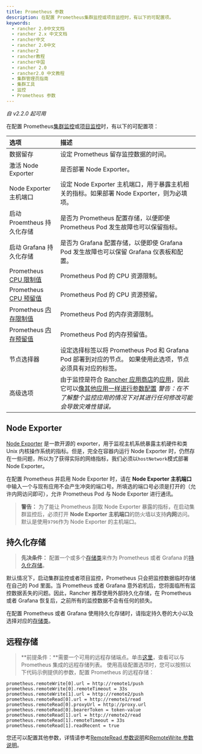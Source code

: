 ```yaml
---
title: Prometheus 参数
description: 在配置 Prometheus集群监控或项目监控时，有以下的可配置项。
keywords:
  - rancher 2.0中文文档
  - rancher 2.x 中文文档
  - rancher中文
  - rancher 2.0中文
  - rancher2
  - rancher教程
  - rancher中国
  - rancher 2.0
  - rancher2.0 中文教程
  - 集群管理员指南
  - 集群工具
  - 监控
  - Prometheus 参数
---
```


_自 v2.2.0 起可用_

在配置 Prometheus[集群监控](/docs/cluster-admin/tools/monitoring/_index)或[项目监控](/docs/project-admin/tools/monitoring/_index)时，有以下的可配置项：

| 选项                                                                                                                             | 描述                                                                                                                                                                                                                                                                                                 |
| :------------------------------------------------------------------------------------------------------------------------------- | :--------------------------------------------------------------------------------------------------------------------------------------------------------------------------------------------------------------------------------------------------------------------------------------------------- |
| 数据留存                                                                                                                         | 设定 Prometheus 留存监控数据的时间。                                                                                                                                                                                                                                                                 |
| 激活 Node Exporter                                                                                                               | 是否部署 Node Exporter。                                                                                                                                                                                                                                                                             |
| Node Exporter 主机端口                                                                                                           | 设定 Node Exporter 主机端口，用于暴露主机相关的指标。如果部署 Node Exporter，则为必填项。                                                                                                                                                                                                            |
| 启动 Proemtheus 持久化存储                                                                                                       | 是否为 Prometheus 配置存储，以便即使 Prometheus Pod 发生故障也可以保留指标。                                                                                                                                                                                                                         |
| 启动 Grafana 持久化存储                                                                                                          | 是否为 Grafana 配置存储，以便即使 Grafana Pod 发生故障也可以保留 Grafana 仪表板和配置。                                                                                                                                                                                                              |
| Prometheus [CPU 限制值](https://kubernetes.io/docs/concepts/configuration/manage-compute-resources-container/#meaning-of-cpu)    | Prometheus Pod 的 CPU 资源限制。                                                                                                                                                                                                                                                                     |
| Prometheus [CPU 预留值](https://kubernetes.io/docs/concepts/configuration/manage-compute-resources-container/#meaning-of-cpu)    | Prometheus Pod 的 CPU 资源预留。                                                                                                                                                                                                                                                                     |
| Prometheus [内存限制值](https://kubernetes.io/docs/concepts/configuration/manage-compute-resources-container/#meaning-of-memory) | Prometheus Pod 的内存资源限制。                                                                                                                                                                                                                                                                      |
| Prometheus [内存预留值](https://kubernetes.io/docs/concepts/configuration/manage-compute-resources-container/#meaning-of-memory) | Prometheus Pod 的内存预留值。                                                                                                                                                                                                                                                                        |
| 节点选择器                                                                                                                       | 设定选择标签以将 Prometheus Pod 和 Grafana Pod 部署到对应的节点。 如果使用此选项，节点必须具有对应的标签。                                                                                                                                                                                           |
| 高级选项                                                                                                                         | 由于监控是符合 [Rancher 应用商店](/docs/catalog/_index)的[应用](https://github.com/rancher/system-charts/tree/dev/charts/rancher-monitoring)，因此它可以[像其他应用一样进行参数配置](/docs/catalog/launching-apps/_index) _警告：在不了解整个监控应用的情况下对其进行任何修改可能会导致灾难性错误。_ |

## Node Exporter

[Node Exporter](https://github.com/prometheus/node_exporter/blob/master/README.md) 是一款开源的 exporter，用于监视主机系统暴露主机硬件和类 Unix 内核操作系统的指标。但是，完全在容器内运行 Node Exporter 时，仍然存在一些问题，所以为了获得实际的网络指标，我们必须以`hostNetwork`模式部署 Node Exporter。

在配置 Prometheus 并启用 Node Exporter 时，请在 **Node Exporter 主机端口**中输入一个与现有应用不会产生冲突的端口号。所填选的端口号必须是打开的（允许内网访问即可），允许 Prometheus Pod 与 Node Exporter 进行通讯。

> **警告：** 为了能让 Prometheus 刮取 Node Exporter 暴露的指标，在启动集群监控后，必须打开 **Node Exporter 主机端口**的防火墙以支持**内网**访问。默认是使用`9796`作为 Node Exporter 的主机端口。

## 持久化存储

> **先决条件：** 配置一个或多个[存储类](/docs/cluster-admin/volumes-and-storage/_index)来作为 Prometheus 或者 Grafana 的[持久化存储](/docs/cluster-admin/volumes-and-storage/_index)。

默认情况下，启动集群监控或者项目监控，Prometheus 只会把监控数据临时存储在自己的 Pod 里面。当 Prometheus 或者 Grafana 意外宕机后，您将面临所有监控数据丢失的问题。因此，Rancher 推荐使用外部持久化存储，在 Prometheus 或者 Grafana 恢复后，之前所有的监控数据不会有任何的损失。

在配置 Prometheus 或者 Grafana 使用持久化存储时，请指定持久卷的大小以及选择对应的[存储类](/docs/cluster-admin/volumes-and-storage/_index)。

## 远程存储

> **前提条件：**需要一个可用的远程存储端点。单击[这里](https://prometheus.io/docs/operating/integrations/)，查看可以与 Prometheus 集成的远程存储列表。
> 使用高级配置选项时，您可以按照以下代码示例提供的参数，配置 Prometheus 的远程存储：

```
prometheus.remoteWrite[0].url = http://remote1/push
prometheus.remoteWrite[0].remoteTimeout = 33s
prometheus.remoteWrite[1].url = http://remote2/push
prometheus.remoteRead[0].url = http://remote1/read
prometheus.remoteRead[0].proxyUrl = http://proxy.url
prometheus.remoteRead[0].bearerToken = token-value
prometheus.remoteRead[1].url = http://remote2/read
prometheus.remoteRead[1].remoteTimeout = 33s
prometheus.remoteRead[1].readRecent = true
```

您还可以配置其他参数，详情请参考[RemoteRead 参数说明](https://github.com/coreos/prometheus-operator/blob/master/Documentation/api.md#remotereadspec)和[RemoteWrite 参数说明](https://github.com/coreos/prometheus-operator/blob/master/Documentation/api.md#remotewritespec)。
